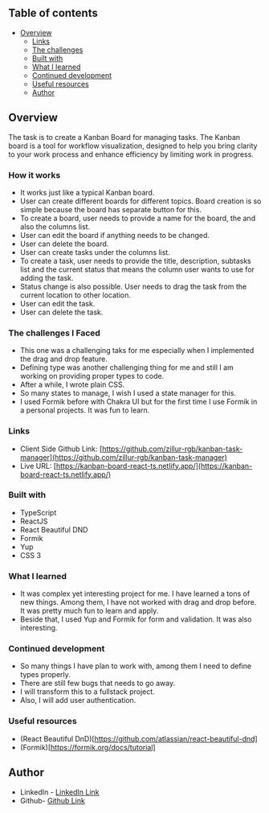 ## Table of contents

- [Overview](#overview)
  - [Links](#links)
  - [The challenges](#The-challenges)
  - [Built with](#built-with)
  - [What I learned](#what-i-learned)
  - [Continued development](#continued-development)
  - [Useful resources](#useful-resources)
  - [Author](#author)

## Overview

The task is to create a Kanban Board for managing tasks. The Kanban board is a tool for workflow visualization, designed to help you bring clarity to your work process and enhance efficiency by limiting work in progress.

### How it works

- It works just like a typical Kanban board.
- User can create different boards for different topics. Board creation is so simple because the board has separate button for this.
- To create a board, user needs to provide a name for the board, the and also the columns list.
- User can edit the board if anything needs to be changed.
- User can delete the board.
- User can create tasks under the columns list.
- To create a task, user needs to provide the title, description, subtasks list and the current status that means the column user wants to use for adding the task.
- Status change is also possible. User needs to drag the task from the current location to other location.
- User can edit the task.
- User can delete the task.

### The challenges I Faced

- This one was a challenging taks for me especially when I implemented the drag and drop feature.
- Defining type was another challenging thing for me and still I am working on providing proper types to code.
- After a while, I wrote plain CSS.
- So many states to manage, I wish I used a state manager for this.
- I used Formik before with Chakra UI but for the first time I use Formik in a personal projects. It was fun to learn.

### Links

- Client Side Github Link: [https://github.com/zillur-rgb/kanban-task-manager](https://github.com/zillur-rgb/kanban-task-manager)
- Live URL: [https://kanban-board-react-ts.netlify.app/](https://kanban-board-react-ts.netlify.app/)

### Built with

- TypeScript
- ReactJS
- React Beautiful DND
- Formik
- Yup
- CSS 3

### What I learned

- It was complex yet interesting project for me. I have learned a tons of new things. Among them, I have not worked with drag and drop before. It was pretty much fun to learn and apply.
- Beside that, I used Yup and Formik for form and validation. It was also interesting.

### Continued development

- So many things I have plan to work with, among them I need to define types properly.
- There are still few bugs that needs to go away.
- I will transform this to a fullstack project.
- Also, I will add user authentication.

### Useful resources

- (React Beautiful DnD)[https://github.com/atlassian/react-beautiful-dnd]
- (Formik)[https://formik.org/docs/tutorial]

## Author

- LinkedIn - [LinkedIn Link](https://linkedin.de/in/zillur-rgb)
- Github- [Github Link](https://github.com/zillur-rgb)
